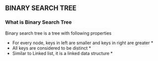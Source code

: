 ## BINARY SEARCH TREE ##
### What is Binary Search Tree ###
Binary search tree is a tree with following properties
 * For every node, keys in left are smaller and keys in right are greater *
 * All keys are considered to be distinct *
 * Similar to Linked list, it is a linked data structure *
